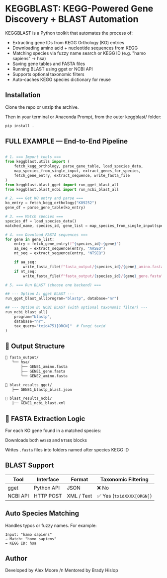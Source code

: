 # KEGGBLAST: KEGG-Powered Gene Discovery + BLAST Automation
KEGGBLAST is a Python toolkit that automates the process of:

- Extracting gene IDs from KEGG Orthology (KO) entries
- Downloading amino acid + nucleotide sequences from KEGG
-  Matching species via fuzzy name search or KEGG ID (e.g. "hamo sapiens" → hsa)
- Saving gene tables and FASTA files
- Running BLAST using gget or NCBI API
- Supports optional taxonomic filters
- Auto-caches KEGG species dictionary for reuse

## Installation
Clone the repo or unzip the archive.

Then in your terminal or Anaconda Prompt, from the outer keggblast/ folder:

```bash
pip install .
```

## FULL EXAMPLE — End-to-End Pipeline
```python

# 1. === Import tools ===
from keggblast.utils import (
    fetch_kegg_orthology, parse_gene_table, load_species_data,
    map_species_from_single_input, extract_genes_for_species,
    fetch_gene_entry, extract_sequence, write_fasta_file
)
from keggblast.blast_gget import run_gget_blast_all
from keggblast.blast_ncbi import run_ncbi_blast_all

# 2. === Get KO entry and parse ===
ko_entry = fetch_kegg_orthology("K09252")
gene_df = parse_gene_table(ko_entry)

# 3. === Match species ===
species_df = load_species_data()
matched_name, species_id, gene_list = map_species_from_single_input(species_df, gene_df)

# 4. === Download FASTA sequences ===
for gene in gene_list:
    entry = fetch_gene_entry(f"{species_id}:{gene}")
    aa_seq = extract_sequence(entry, "AASEQ")
    nt_seq = extract_sequence(entry, "NTSEQ")

    if aa_seq:
        write_fasta_file(f"fasta_output/{species_id}/{gene}_amino.fasta", gene, aa_seq)
    if nt_seq:
        write_fasta_file(f"fasta_output/{species_id}/{gene}_gene.fasta", gene, nt_seq)

# 5. === Run BLAST (choose one backend) ===

## --- Option A: gget BLAST ---
run_gget_blast_all(program="blastp", database="nr")

## --- Option B: NCBI BLAST (with optional taxonomic filter) ---
run_ncbi_blast_all(
    program="blastp",
    database="nr",
    tax_query="txid4751[ORGN]"  # Fungi taxid
)
```

## 📂 Output Structure
```bash
📁 fasta_output/
   └── hsa/
       ├── GENE1_amino.fasta
       ├── GENE1_gene.fasta
       └── GENE2_amino.fasta

📁 blast_results_gget/
   ├── GENE1_blastp_blast.json

📁 blast_results_ncbi/
   ├── GENE1_ncbi_blast.xml
```

## 🧬 FASTA Extraction Logic
For each KO gene found in a matched species:

Downloads both ``AASEQ`` and ``NTSEQ`` blocks

Writes ``.fasta`` files into folders named after species KEGG ID

## BLAST Support

| Tool     | Interface  | Format     | Taxonomic Filtering      |
| -------- | ---------- | ---------- | ------------------------ |
| gget     | Python API | JSON       | ❌ No                     |
| NCBI API | HTTP POST  | XML / Text | ✅ Yes (`txidXXXX[ORGN]`) |


## Auto Species Matching
Handles typos or fuzzy names. For example:

```text
Input: "hamo sapiens"
→ Match: "homo sapiens"
→ KEGG ID: hsa
```
## Author
Developed by Alex Moore /n
Mentored by Brady Hislop


